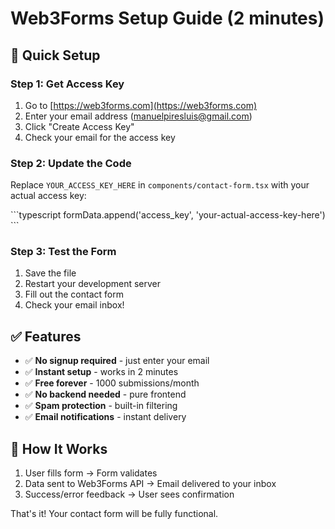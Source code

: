 # Web3Forms Setup Guide (2 minutes)

## 🚀 Quick Setup

### Step 1: Get Access Key
1. Go to [https://web3forms.com](https://web3forms.com)
2. Enter your email address (manuelpiresluis@gmail.com)
3. Click "Create Access Key"
4. Check your email for the access key

### Step 2: Update the Code
Replace `YOUR_ACCESS_KEY_HERE` in `components/contact-form.tsx` with your actual access key:

\`\`\`typescript
formData.append('access_key', 'your-actual-access-key-here')
\`\`\`

### Step 3: Test the Form
1. Save the file
2. Restart your development server
3. Fill out the contact form
4. Check your email inbox!

## ✅ Features
- ✅ **No signup required** - just enter your email
- ✅ **Instant setup** - works in 2 minutes
- ✅ **Free forever** - 1000 submissions/month
- ✅ **No backend needed** - pure frontend
- ✅ **Spam protection** - built-in filtering
- ✅ **Email notifications** - instant delivery

## 🔧 How It Works
1. User fills form → Form validates
2. Data sent to Web3Forms API → Email delivered to your inbox
3. Success/error feedback → User sees confirmation

That's it! Your contact form will be fully functional.
